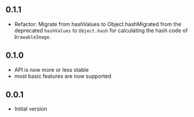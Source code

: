 ## 0.1.1

* Refactor: Migrate from hashValues to Object.hashMigrated from the deprecated `hashValues` to `Object.hash` for calculating the hash code of `DrawableImage`.

## 0.1.0

* API is now more or less stable
* most basic features are now supported

## 0.0.1

* Initial version
